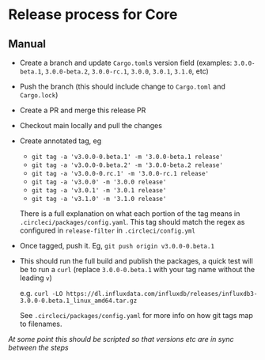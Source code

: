 # Release process for Core

## Manual

- Create a branch and update `Cargo.toml`s version field (examples: `3.0.0-beta.1`, `3.0.0-beta.2`, `3.0.0-rc.1`, `3.0.0`, `3.0.1`, `3.1.0`, etc)
- Push the branch (this should include change to `Cargo.toml` and `Cargo.lock`)
- Create a PR and merge this release PR
- Checkout main locally and pull the changes
- Create annotated tag, eg
    - `git tag -a 'v3.0.0-0.beta.1' -m '3.0.0-beta.1 release'`
    - `git tag -a 'v3.0.0-0.beta.2' -m '3.0.0-beta.2 release'`
    - `git tag -a 'v3.0.0-0.rc.1' -m '3.0.0-rc.1 release'`
    - `git tag -a 'v3.0.0' -m '3.0.0 release'`
    - `git tag -a 'v3.0.1' -m '3.0.1 release'`
    - `git tag -a 'v3.1.0' -m '3.1.0 release'`

  There is a full explanation on what each portion of the tag means in `.circleci/packages/config.yaml`. This tag should match the regex as configured in `release-filter` in `.circleci/config.yml`
- Once tagged, push it. Eg, `git push origin v3.0.0-0.beta.1`
- This should run the full build and publish the packages, a quick test will be to run a `curl` (replace `3.0.0-0.beta.1` with your tag name without the leading `v`)

  e.g. `curl -LO https://dl.influxdata.com/influxdb/releases/influxdb3-3.0.0-0.beta.1_linux_amd64.tar.gz`

  See `.circleci/packages/config.yaml` for more info on how git tags map to filenames.


_At some point this should be scripted so that versions etc are in sync between the steps_

